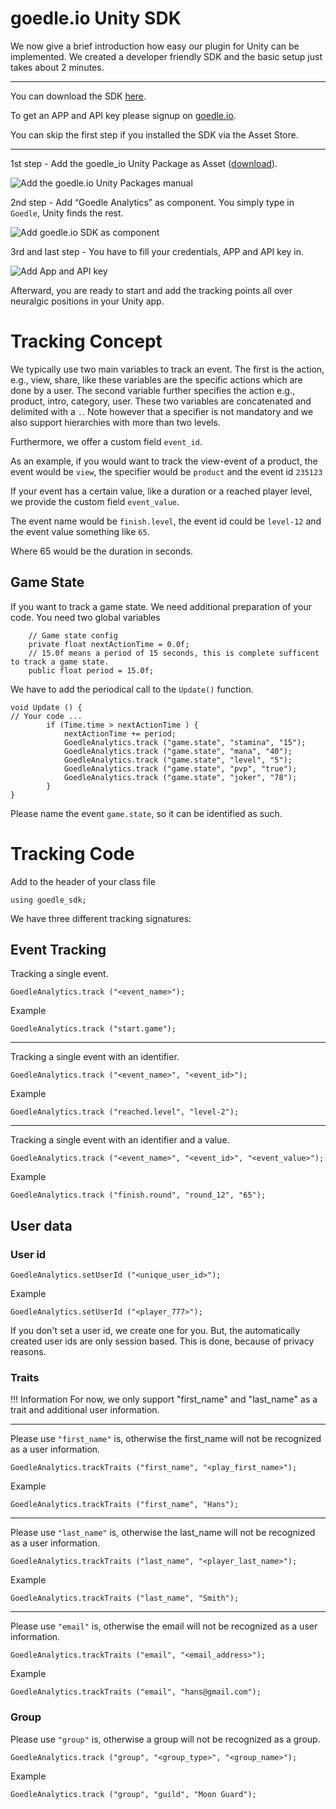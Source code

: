 # goedle.io Unity SDK

We now give a brief introduction how easy our plugin for Unity can be implemented. We created a developer friendly SDK and the basic setup just takes about 2 minutes.

---

You can download the SDK [here](https://github.com/Envisage-H2020/sdk_unity/blob/master/goedle_io_sdk_v5.unitypackage).

To get an APP and API key please signup on [goedle.io](http://www.goedle.io).

You can skip the first step if you installed the SDK via the Asset Store.

---

1st step - Add the goedle_io Unity Package as Asset ([download](http://www.goedle.io/unity/goedle_io_sdk.unitypackage)).

![Add the goedle.io Unity Packages manual](http://www.goedle.io/unity/1-goedle_add_asset.png "Add the goedle.io Unity Packages manual")


2nd step - Add “Goedle Analytics” as component. You simply type in `Goedle`, Unity finds the rest. 

![Add goedle.io SDK as component](http://www.goedle.io/unity/2-goedle_add_component.png "Add goedle.io SDK as component")


3rd and last step - You have to fill your credentials, APP and API key in.

![Add App and API key](http://www.goedle.io/unity/3-goedle_credentials.png "Add APP and API key")


Afterward, you are ready to start and add the tracking points all over neuralgic positions in your Unity app.

# Tracking Concept

We typically use two main variables to track an event. The first is the action, e.g., view, share, like these variables are the specific actions which are done by a user. The second variable further specifies the action e.g., product, intro, category, user. These two variables are concatenated and delimited with a `.`. Note however that a specifier is not mandatory and we also support hierarchies with more than two levels.

Furthermore, we offer a custom field `event_id`.

As an example, if you would want to track the view-event of a product, the event would be `view`, the specifier would be `product` and the event id `235123`

If your event has a certain value, like a duration or a reached player level, we provide the custom field `event_value`.

The event name would be `finish.level`, the event id could be `level-12` and the event value something like `65`.

Where 65 would be the duration in seconds.


## Game State

If you want to track a game state. We need additional preparation of your code.
You need two global variables
```
    // Game state config
    private float nextActionTime = 0.0f;
    // 15.0f means a period of 15 seconds, this is complete sufficent to track a game state.
    public float period = 15.0f;
```
We have to add the periodical call to the `Update()` function.

```
void Update () {
// Your code ...
        if (Time.time > nextActionTime ) {
            nextActionTime += period;
            GoedleAnalytics.track ("game.state", "stamina", "15");
            GoedleAnalytics.track ("game.state", "mana", "40");
            GoedleAnalytics.track ("game.state", "level", "5");
            GoedleAnalytics.track ("game.state", "pvp", "true");
            GoedleAnalytics.track ("game.state", "joker", "78");
        }
}
```

Please name the event `game.state`, so it can be identified as such.

# Tracking Code

Add to the header of your class file 

```
using goedle_sdk;
```

We have three different tracking signatures:

## Event Tracking

Tracking a single event.

```
GoedleAnalytics.track ("<event_name>");
```

Example
```
GoedleAnalytics.track ("start.game");
```

---
Tracking a single event with an identifier.

```
GoedleAnalytics.track ("<event_name>", "<event_id>");
```
Example
```
GoedleAnalytics.track ("reached.level", "level-2");
```

---
Tracking a single event with an identifier and a value.

```
GoedleAnalytics.track ("<event_name>", "<event_id>", "<event_value>");
```
Example
```
GoedleAnalytics.track ("finish.round", "round_12", "65");
```

## User data

### User id

```
GoedleAnalytics.setUserId ("<unique_user_id>");
```
Example
```
GoedleAnalytics.setUserId ("<player_777>");
```

If you don't set a user id, we create one for you. But, the automatically created user ids are only session based. This is done, because of privacy reasons.

### Traits

!!! Information For now, we only support "first_name" and "last_name" as a trait and additional user information.

---


Please use `"first_name"` is, otherwise the first_name will not be recognized as a user information.
```
GoedleAnalytics.trackTraits ("first_name", "<play_first_name>");
```
Example
```
GoedleAnalytics.trackTraits ("first_name", "Hans");
```

---
Please use `"last_name"` is, otherwise the last_name will not be recognized as a user information.
```
GoedleAnalytics.trackTraits ("last_name", "<player_last_name>");
```

Example
```
GoedleAnalytics.trackTraits ("last_name", "Smith");
```

---
Please use `"email"` is, otherwise the email will not be recognized as a user information.

```
GoedleAnalytics.trackTraits ("email", "<email_address>");
```

Example
```
GoedleAnalytics.trackTraits ("email", "hans@gmail.com");
```
### Group
Please use `"group"` is, otherwise a group will not be recognized as a group.
```
GoedleAnalytics.track ("group", "<group_type>", "<group_name>");
```
Example
```
GoedleAnalytics.track ("group", "guild", "Moon Guard");
```
